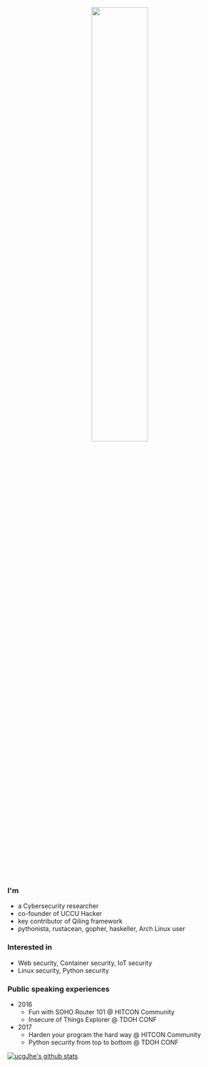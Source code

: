 <p align="center"><img width=50% src="https://wompampsupport.azureedge.net/fetchimage?siteId=7575&v=2&jpgQuality=100&width=700&url=https%3A%2F%2Fi.kym-cdn.com%2Fentries%2Ficons%2Ffacebook%2F000%2F021%2F807%2Fig9OoyenpxqdCQyABmOQBZDI0duHk2QZZmWg2Hxd4ro.jpg"></p>

### I'm
- a Cybersecurity researcher
- co-founder of UCCU Hacker
- key contributor of Qiling framework
- pythonista, rustacean, gopher, haskeller, Arch Linux user

### Interested in
- Web security, Container security, IoT security
- Linux security, Python security

### Public speaking experiences
- 2016
  - Fun with SOHO Router 101    @  HITCON Community
  - Insecure of Things Explorer @  TDOH CONF
- 2017
  - Harden your program the hard way   @ HITCON Community
  - Python security from top to bottom @ TDOH CONF


[![ucgJhe's github stats](https://github-readme-stats.vercel.app/api?username=ucgJhe&show_icons=true&show_icons=true&title_color=fff&icon_color=79ff97&text_color=9f9f9f&bg_color=151515)](https://github.com/ucgJhe)
